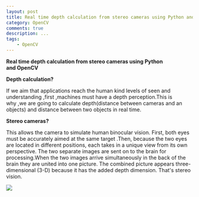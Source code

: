 ```yaml
---
layout: post
title: Real time depth calculation from stereo cameras using Python and OpenCV
category: OpenCV
comments: true
description: ...
tags:
    - OpenCV
---
```


__**Real time depth calculation from stereo cameras using Python and OpenCV**__

**Depth calculation?**

If we aim that applications reach the human kind levels of seen and understanding ,first ,machines must have a depth perception.This is why ,we are going to calculate depth(distance between cameras and an objects) and distance between two objects in real time.

**Stereo cameras?**

This allows the camera to simulate human binocular vision. First, both eyes must be accurately aimed at the same target .Then, because the two eyes are located in different positions, each takes in a unique view from its own perspective. The two separate images are sent on to the brain for processing.When the two images arrive simultaneously in the back of the brain they are united into one picture. The combined picture appears three-dimensional (3-D) because it has the added depth dimension. That's stereo vision.

![](https://developer.nvidia.com/sites/default/files/akamai/cuda/images/product_logos/OpenCV_Logo_340.jpg)
